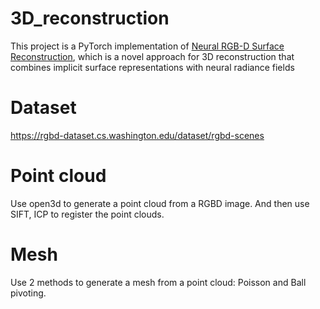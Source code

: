 # 3D_reconstruction
This project is a PyTorch implementation of [Neural RGB-D Surface Reconstruction](https://dazinovic.github.io/neural-rgbd-surface-reconstruction/static/pdf/neural_rgbd_surface_reconstruction.pdf), which is a novel approach for 3D reconstruction that combines implicit surface representations with neural radiance fields

# Dataset
https://rgbd-dataset.cs.washington.edu/dataset/rgbd-scenes

# Point cloud
Use open3d to generate a point cloud from a RGBD image.
And then use SIFT, ICP to register the point clouds.

# Mesh
Use 2 methods to generate a mesh from a point cloud: Poisson and Ball pivoting.

